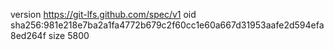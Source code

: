 version https://git-lfs.github.com/spec/v1
oid sha256:981e218e7ba2a1fa4772b679c2f60cc1e60a667d31953aafe2d594efa8ed264f
size 5800
